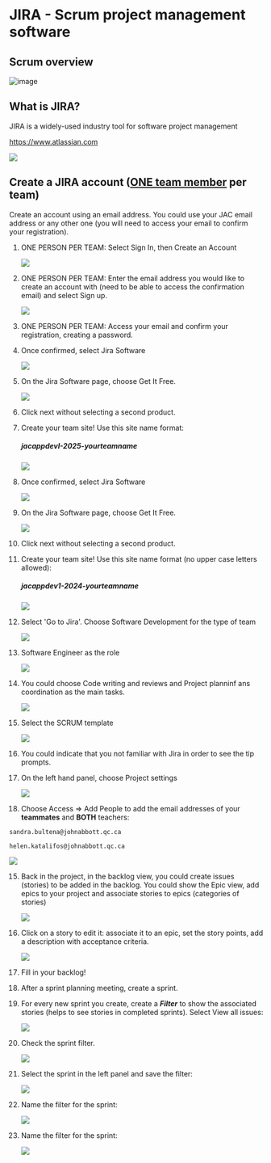 # JIRA - Scrum project management software

## Scrum overview

![image](./Images/Scrum_cycle.png)



## What is JIRA?

JIRA is a widely-used industry tool for software project management

https://www.atlassian.com

![](./Images/atlassian.PNG)

## Create a JIRA account (<u>**ONE team member**</u> per team)

Create an account using an email address. You could use your JAC email address or any other one (you will need to access your email to confirm your registration).

1. ONE PERSON PER TEAM: Select Sign In, then Create an Account
 
   ![](./Images/signUp.PNG)

2. ONE PERSON PER TEAM:  Enter the email address you would like to create an account with (need to be able to access the confirmation email) and select Sign up.

   ![](./Images/addEmail.PNG)

3. ONE PERSON PER TEAM: Access your email and confirm your registration, creating a password.

4. Once confirmed, select Jira Software

   ![](./Images/chooseJIRA.PNG)
   

5. On the Jira Software page, choose Get It Free.

   ![](./Images/GetItFree.PNG)

   

6. Click next without selecting a second product.

7. Create your team site! Use this site name format:

   ##### **jacappdevI-2025-yourteamname**

   ![](./Images/teamName.PNG)

4. Once confirmed, select Jira Software

   ![](./Images/chooseJIRA.PNG)

   

5. On the Jira Software page, choose Get It Free.

   ![](./Images/GetItFree.PNG)

   

6. Click next without selecting a second product.

7. Create your team site! Use this site name format (no upper case letters allowed):

   ##### **jacappdev1-2024-yourteamname**

   ![](./Images/teamName.PNG)

8. Select 'Go to Jira'. Choose Software Development for the type of team

   ![](./Images/softwareDev.PNG)

9. Software Engineer as the role <!--(Software Developer and Software Engineer are often used interchangeably even though you technically need an engineer certification to be called an engineer in an official capacity)-->

    ![](./Images/SoftEng.PNG)

10. You could choose Code writing and reviews and Project planninf ans coordination as the main tasks.

    ![](./Images/Jira_Tasks.PNG)
   
11. Select the SCRUM template

    ![](./Images/JIRA-SCRUM.PNG)
    
12. You could indicate that you not familiar with Jira in order to see the tip prompts.
    
13. On the left hand panel, choose Project settings

    ![](./Images/JIRA_ProjectSettings.PNG)
    
14.  Choose Access => Add People to add the email addresses of your **teammates** and **BOTH** teachers:

    sandra.bultena@johnabbott.qc.ca

    helen.katalifos@johnabbott.qc.ca

   ![](./Images/JIRA_addPeople.PNG)


15. Back in the project, in the backlog view, you could create issues (stories) to be added in the backlog. You could show the Epic view, add epics to your project and associate stories to epics (categories of stories)

    ![](./Images/backlogView.PNG)

16. Click on a story to edit it: associate it to an epic, set the story points, add a description with acceptance criteria.

    ![](./Images/storyEdit.PNG)

    

17. Fill in your backlog!

18. After a sprint planning meeting, create a sprint.

19. For every new sprint you create, create a ***Filter*** to show the associated stories (helps to see stories in completed sprints). Select View all issues:

    ![](./Images/filter.PNG)

    

22. Check the sprint filter.

    ![](./Images/sprintFilter.PNG)

    

23. Select the sprint in the left panel and save the filter:

    ![](./Images/sprintFilterSave.PNG)

24. Name the filter for the sprint:

    ![](./Images/saveFilter.PNG)

21. Name the filter for the sprint:

    ![](./Images/saveFilter.PNG)


